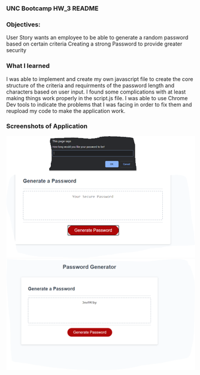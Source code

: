 ### UNC Bootcamp HW_3 README ###

### Objectives:
User Story wants an employee to be able to generate a random password based on certain criteria Creating a strong Password to provide greater security

### What I learned
I was able to implement and create my own javascript file to create the core structure of the criteria and requirments of the password length and characters based on user input. I found some complications with at least making things work properly in the script.js file. I was able to use Chrome Dev tools to indicate the problems that I was facing in order to fix them and reupload my code to make the application work.

### Screenshots of Application

![](images/Password_Generator_0.png)
![](images/Password_Generator.png)

